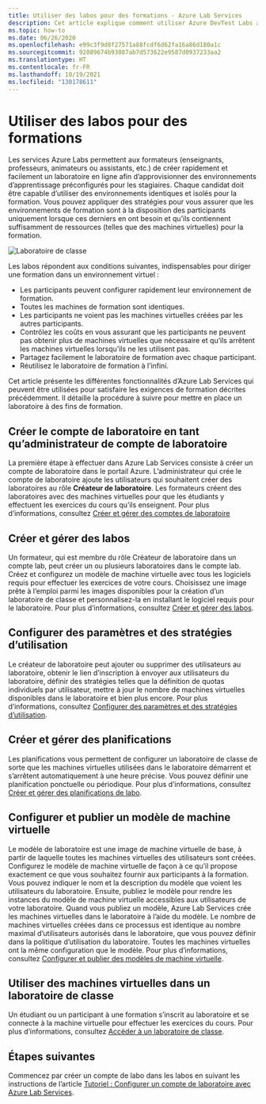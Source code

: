 ```yaml
---
title: Utiliser des labos pour des formations - Azure Lab Services
description: Cet article explique comment utiliser Azure DevTest Labs afin de créer des laboratoires sur Azure pour les scénarios d'apprentissage.
ms.topic: how-to
ms.date: 06/26/2020
ms.openlocfilehash: e99c3f9d8f27571a88fcdf6d62fa16a86d180a1c
ms.sourcegitcommit: 92889674b93087ab7d573622e9587d0937233aa2
ms.translationtype: HT
ms.contentlocale: fr-FR
ms.lasthandoff: 10/19/2021
ms.locfileid: "130178611"
---
```

# <a name="use-labs-for-trainings"></a>Utiliser des labos pour des formations
Les services Azure Labs permettent aux formateurs (enseignants, professeurs, animateurs ou assistants, etc.) de créer rapidement et facilement un laboratoire en ligne afin d’approvisionner des environnements d’apprentissage préconfigurés pour les stagiaires. Chaque candidat doit être capable d’utiliser des environnements identiques et isolés pour la formation. Vous pouvez appliquer des stratégies pour vous assurer que les environnements de formation sont à la disposition des participants uniquement lorsque ces derniers en ont besoin et qu’ils contiennent suffisamment de ressources (telles que des machines virtuelles) pour la formation. 

![Laboratoire de classe](./media/classroom-labs-scenarios/classroom.png)

Les labos répondent aux conditions suivantes, indispensables pour diriger une formation dans un environnement virtuel : 

- Les participants peuvent configurer rapidement leur environnement de formation.
- Toutes les machines de formation sont identiques.
- Les participants ne voient pas les machines virtuelles créées par les autres participants.
- Contrôlez les coûts en vous assurant que les participants ne peuvent pas obtenir plus de machines virtuelles que nécessaire et qu’ils arrêtent les machines virtuelles lorsqu’ils ne les utilisent pas.
- Partagez facilement le laboratoire de formation avec chaque participant.
- Réutilisez le laboratoire de formation à l’infini.

Cet article présente les différentes fonctionnalités d’Azure Lab Services qui peuvent être utilisées pour satisfaire les exigences de formation décrites précédemment. Il détaille la procédure à suivre pour mettre en place un laboratoire à des fins de formation.  

## <a name="create-the-lab-account-as-a-lab-account-administrator"></a>Créer le compte de laboratoire en tant qu’administrateur de compte de laboratoire
La première étape à effectuer dans Azure Lab Services consiste à créer un compte de laboratoire dans le portail Azure. L’administrateur qui crée le compte de laboratoire ajoute les utilisateurs qui souhaitent créer des laboratoires au rôle **Créateur de laboratoire**. Les formateurs créent des laboratoires avec des machines virtuelles pour que les étudiants y effectuent les exercices du cours qu’ils enseignent. Pour plus d’informations, consultez [Créer et gérer des comptes de laboratoire](how-to-manage-lab-accounts.md)

## <a name="create-and-manage-labs"></a>Créer et gérer des labos
Un formateur, qui est membre du rôle Créateur de laboratoire dans un compte lab, peut créer un ou plusieurs laboratoires dans le compte lab. Créez et configurez un modèle de machine virtuelle avec tous les logiciels requis pour effectuer les exercices de votre cours. Choisissez une image prête à l’emploi parmi les images disponibles pour la création d’un laboratoire de classe et personnalisez-la en installant le logiciel requis pour le laboratoire. Pour plus d’informations, consultez [Créer et gérer des labos](how-to-manage-classroom-labs.md).

## <a name="configure-usage-settings-and-policies"></a>Configurer des paramètres et des stratégies d’utilisation
Le créateur de laboratoire peut ajouter ou supprimer des utilisateurs au laboratoire, obtenir le lien d’inscription à envoyer aux utilisateurs du laboratoire, définir des stratégies telles que la définition de quotas individuels par utilisateur, mettre à jour le nombre de machines virtuelles disponibles dans le laboratoire et bien plus encore. Pour plus d’informations, consultez [Configurer des paramètres et des stratégies d’utilisation](how-to-configure-student-usage.md).

## <a name="create-and-manage-schedules"></a>Créer et gérer des planifications
Les planifications vous permettent de configurer un laboratoire de classe de sorte que les machines virtuelles utilisées dans le laboratoire démarrent et s’arrêtent automatiquement à une heure précise. Vous pouvez définir une planification ponctuelle ou périodique. Pour plus d’informations, consultez [Créer et gérer des planifications de labo](how-to-create-schedules.md).

## <a name="set-up-and-publish-a-template-vm"></a>Configurer et publier un modèle de machine virtuelle
Le modèle de laboratoire est une image de machine virtuelle de base, à partir de laquelle toutes les machines virtuelles des utilisateurs sont créées. Configurez le modèle de machine virtuelle de façon à ce qu’il propose exactement ce que vous souhaitez fournir aux participants à la formation. Vous pouvez indiquer le nom et la description du modèle que voient les utilisateurs du laboratoire. Ensuite, publiez le modèle pour rendre les instances du modèle de machine virtuelle accessibles aux utilisateurs de votre laboratoire. Quand vous publiez un modèle, Azure Lab Services crée les machines virtuelles dans le laboratoire à l’aide du modèle. Le nombre de machines virtuelles créées dans ce processus est identique au nombre maximal d’utilisateurs autorisés dans le laboratoire, que vous pouvez définir dans la politique d’utilisation du laboratoire. Toutes les machines virtuelles ont la même configuration que le modèle. Pour plus d’informations, consultez [Configurer et publier des modèles de machine virtuelle](how-to-create-manage-template.md). 

## <a name="use-vms-in-the-classroom-lab"></a>Utiliser des machines virtuelles dans un laboratoire de classe
Un étudiant ou un participant à une formation s’inscrit au laboratoire et se connecte à la machine virtuelle pour effectuer les exercices du cours. Pour plus d’informations, consultez [Accéder à un laboratoire de classe](how-to-use-classroom-lab.md).

## <a name="next-steps"></a>Étapes suivantes
Commencez par créer un compte de labo dans les labos en suivant les instructions de l’article [Tutoriel : Configurer un compte de laboratoire avec Azure Lab Services](tutorial-setup-lab-account.md).